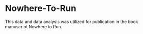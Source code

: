 # Nowhere-To-Run
This data and data analysis was utilized for publication in the book manuscript Nowhere to Run. 
